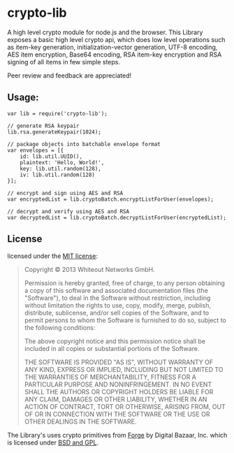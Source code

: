 crypto-lib
==========

A high level crypto module for node.js and the browser. This Library exposes a basic high level crypto api, which does low level operations such as item-key generation, initialization-vector generation, UTF-8 encoding, AES item encryption, Base64 encoding, RSA item-key encryption and RSA signing of all items in few simple steps.

Peer review and feedback are appreciated!

## Usage:

	var lib = require('crypto-lib');

	// generate RSA keypair
	lib.rsa.generateKeypair(1024);

	// package objects into batchable envelope format
	var envelopes = [{
		id: lib.util.UUID(),
		plaintext: 'Hello, World!',
		key: lib.util.random(128),
		iv: lib.util.random(128)
	}];

	// encrypt and sign using AES and RSA
	var encryptedList = lib.cryptoBatch.encryptListForUser(envelopes);

	// decrypt and verify using AES and RSA
	var decryptedList = lib.cryptoBatch.decryptListForUser(encryptedList);

## License

licensed under the [MIT license](http://opensource.org/licenses/MIT):

> Copyright &copy; 2013 Whiteout Networks GmbH.
>
> Permission is hereby granted, free of charge, to any person
> obtaining a copy of this software and associated documentation files
> (the "Software"), to deal in the Software without restriction,
> including without limitation the rights to use, copy, modify, merge,
> publish, distribute, sublicense, and/or sell copies of the Software,
> and to permit persons to whom the Software is furnished to do so,
> subject to the following conditions:
>
> The above copyright notice and this permission notice shall be
> included in all copies or substantial portions of the Software.
>
> THE SOFTWARE IS PROVIDED "AS IS", WITHOUT WARRANTY OF ANY KIND,
> EXPRESS OR IMPLIED, INCLUDING BUT NOT LIMITED TO THE WARRANTIES OF
> MERCHANTABILITY, FITNESS FOR A PARTICULAR PURPOSE AND
> NONINFRINGEMENT. IN NO EVENT SHALL THE AUTHORS OR COPYRIGHT HOLDERS
> BE LIABLE FOR ANY CLAIM, DAMAGES OR OTHER LIABILITY, WHETHER IN AN
> ACTION OF CONTRACT, TORT OR OTHERWISE, ARISING FROM, OUT OF OR IN
> CONNECTION WITH THE SOFTWARE OR THE USE OR OTHER DEALINGS IN THE
> SOFTWARE.

The Library's uses crypto primitives from [Forge](https://github.com/digitalbazaar/forge) by Digital Bazaar, Inc. which is licensed under [BSD and GPL](https://github.com/digitalbazaar/forge/blob/master/LICENSE).
